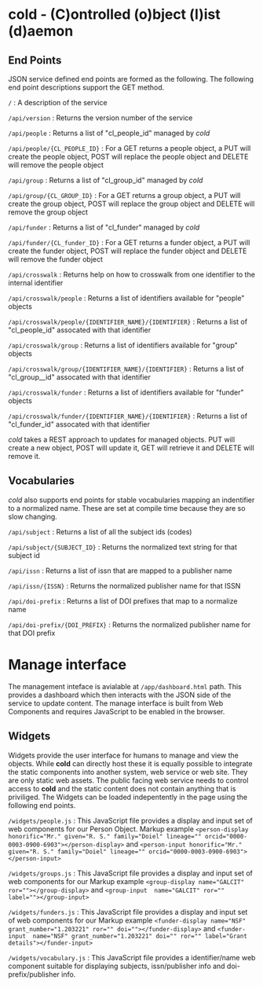cold - (C)ontrolled (o)bject (l)ist (d)aemon
============================================

End Points
----------

JSON service defined end points are formed as the following. The following end point descriptions support the GET method.

`/`
: A description of the service

`/api/version`
: Returns the version number of the service

`/api/people`
: Returns a list of "cl_people_id" managed by *cold* 

`/api/people/{CL_PEOPLE_ID}`
: For a GET returns a people object, a PUT will create the people object, POST will replace the people object and DELETE will remove the people object

`/api/group`
: Returns a list of "cl_group_id" managed by *cold*

`/api/group/{CL_GROUP_ID}`
: For a GET returns a group object, a PUT will create the group object, POST will replace the group object and DELETE will remove the group object

`/api/funder`
: Returns a list of "cl_funder" managed by *cold*

`/api/funder/{CL_funder_ID}`
: For a GET returns a funder object, a PUT will create the funder object, POST will replace the funder object and DELETE will remove the funder object

`/api/crosswalk`
: Returns help on how to crosswalk from one identifier to the internal identifier

`/api/crosswalk/people`
: Returns a list of identifiers available for "people" objects

`/api/crosswalk/people/{IDENTIFIER_NAME}/{IDENTIFIER}`
: Returns a list of "cl_people_id" assocated with that identifier

`/api/crosswalk/group`
: Returns a list of identifiers available for "group" objects

`/api/crosswalk/group/{IDENTIFIER_NAME}/{IDENTIFIER}`
: Returns a list of "cl_group__id" assocated with that identifier

`/api/crosswalk/funder`
: Returns a list of identifiers available for "funder" objects

`/api/crosswalk/funder/{IDENTIFIER_NAME}/{IDENTIFIER}`
: Returns a list of "cl_funder_id" assocated with that identifier

*cold* takes a REST approach to updates for managed objects.  PUT will create a new object, POST will update it, GET will retrieve it and DELETE will remove it.

Vocabularies
------------

*cold* also supports end points for stable vocabularies mapping an indentifier to a normalized name. These are set at compile time because they are so slow changing. 

`/api/subject`
: Returns a list of all the subject ids (codes)

`/api/subject/{SUBJECT_ID}`
: Returns the normalized text string for that subject id

`/api/issn`
: Returns a list of issn that are mapped to a publisher name

`/api/issn/{ISSN}`
: Returns the normalized publisher name for that ISSN


`/api/doi-prefix`
: Returns a list of DOI prefixes that map to a normalize name

`/api/doi-prefix/{DOI_PREFIX}`
: Returns the normalized publisher name for that DOI prefix

Manage interface
================

The management inteface is avialable at `/app/dashboard.html` path. This provides a dashboard which then interacts with the JSON side of the service to update content. The manage interface is built from Web Components and requires JavaScript to be enabled in the browser.

Widgets
-------

Widgets provide the user interface for humans to manage and view the objects. While **cold** can directly host these it is equally possible to integrate the static components into another system, web service or web site. They are only static web assets.  The public facing web service needs to control access to **cold** and the static content does not contain anything that is priviliged. The Widgets can be loaded indepentently in the page using the following end points.

`/widgets/people.js`
: This JavaScript file provides a display and input set of web components for our Person Object. Markup example `<person-display honorific="Mr." given="R. S." family="Doiel" lineage="" orcid="0000-0003-0900-6903"></person-display>` and `<person-input honorific="Mr." given="R. S." family="Doiel" lineage="" orcid="0000-0003-0900-6903"></person-input>`

`/widgets/groups.js`
: This JavaScript file provides a display and input set of web components for our Markup example `<group-display name="GALCIT" ror=""></group-display>` and `<group-input  name="GALCIT" ror="" label=""></group-input>`

`/widgets/funders.js`
: This JavaScript file provides a display and input set of web components for our Markup example `<funder-display name="NSF" grant_number="1.203221" ror="" doi=""></funder-display>` and `<funder-input  name="NSF" grant_number="1.203221" doi="" ror="" label="Grant details"></funder-input>`

`/widgets/vocabulary.js`
: This JavaScript file provides a identifier/name web component suitable for displaying subjects, issn/publisher info and doi-prefix/publisher info.



